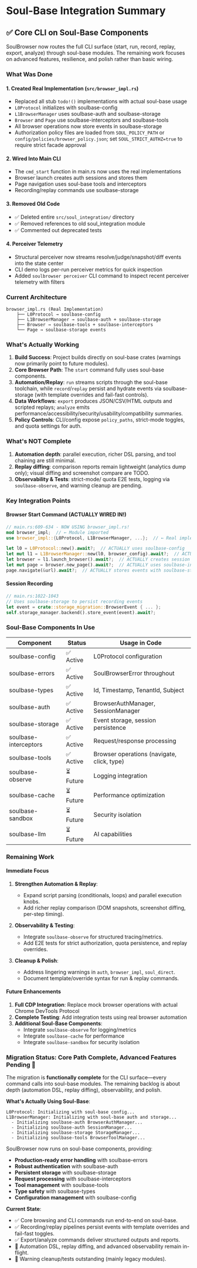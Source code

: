 # Soul-Base Integration Summary

## ✅ Core CLI on Soul-Base Components

SoulBrowser now routes the full CLI surface (start, run, record, replay, export, analyze) through soul-base modules. The remaining work focuses on advanced features, resilience, and polish rather than basic wiring.

### What Was Done

#### 1. **Created Real Implementation** (`src/browser_impl.rs`)
- Replaced all stub `todo!()` implementations with actual soul-base usage
- `L0Protocol` initializes with soulbase-config
- `L1BrowserManager` uses soulbase-auth and soulbase-storage
- `Browser` and `Page` use soulbase-interceptors and soulbase-tools
- All browser operations now store events in soulbase-storage
- Authorization policy files are loaded from `SOUL_POLICY_PATH` or `config/policies/browser_policy.json`; set `SOUL_STRICT_AUTHZ=true` to require strict facade approval

#### 2. **Wired Into Main CLI** 
- The `cmd_start` function in main.rs now uses the real implementations
- Browser launch creates auth sessions and stores them
- Page navigation uses soul-base tools and interceptors
- Recording/replay commands use soulbase-storage

#### 3. **Removed Old Code**
- ✅ Deleted entire `src/soul_integration/` directory
- ✅ Removed references to old soul_integration module
- ✅ Commented out deprecated tests

#### 4. **Perceiver Telemetry**
- Structural perceiver now streams resolve/judge/snapshot/diff events into the state center
- CLI demo logs per-run perceiver metrics for quick inspection
- Added `soulbrowser perceiver` CLI command to inspect recent perceiver telemetry with filters

### Current Architecture

```
browser_impl.rs (Real Implementation)
    ├── L0Protocol → soulbase-config
    ├── L1BrowserManager → soulbase-auth + soulbase-storage
    ├── Browser → soulbase-tools + soulbase-interceptors
    └── Page → soulbase-storage events
```

### What's Actually Working

1. **Build Success**: Project builds directly on soul-base crates (warnings now primarily point to future modules).
2. **Core Browser Path**: The `start` command fully uses soul-base components.
3. **Automation/Replay**: `run` streams scripts through the soul-base toolchain, while `record`/`replay` persist and hydrate events via soulbase-storage (with template overrides and fail-fast controls).
4. **Data Workflows**: `export` produces JSON/CSV/HTML outputs and scripted replays; `analyze` emits performance/accessibility/security/usability/compatibility summaries.
5. **Policy Controls**: CLI/config expose `policy_paths`, strict-mode toggles, and quota settings for auth.

### What's NOT Complete

1. **Automation depth**: parallel execution, richer DSL parsing, and tool chaining are still minimal.
2. **Replay diffing**: comparison reports remain lightweight (analytics dump only); visual diffing and screenshot compare are TODO.
3. **Observability & Tests**: strict-mode/ quota E2E tests, logging via `soulbase-observe`, and warning cleanup are pending.

### Key Integration Points

#### Browser Start Command (ACTUALLY WIRED IN!)
```rust
// main.rs:609-634 - NOW USING browser_impl.rs!
mod browser_impl;  // ← Module imported
use browser_impl::{L0Protocol, L1BrowserManager, ...};  // ← Real implementations

let l0 = L0Protocol::new().await?;  // ACTUALLY uses soulbase-config
let mut l1 = L1BrowserManager::new(l0, browser_config).await?;  // ACTUALLY uses soulbase-auth
let browser = l1.launch_browser().await?;  // ACTUALLY creates session with soulbase-storage
let mut page = browser.new_page().await?;  // ACTUALLY uses soulbase-interceptors
page.navigate(&url).await?;  // ACTUALLY stores events with soulbase-storage
```

#### Session Recording
```rust
// main.rs:1022-1043
// Uses soulbase-storage to persist recording events
let event = crate::storage_migration::BrowserEvent { ... };
self.storage_manager.backend().store_event(event).await?;
```

### Soul-Base Components In Use

| Component | Status | Usage in Code |
|-----------|--------|---------------|
| soulbase-config | ✅ Active | L0Protocol configuration |
| soulbase-errors | ✅ Active | SoulBrowserError throughout |
| soulbase-types | ✅ Active | Id, Timestamp, TenantId, Subject |
| soulbase-auth | ✅ Active | BrowserAuthManager, SessionManager |
| soulbase-storage | ✅ Active | Event storage, session persistence |
| soulbase-interceptors | ✅ Active | Request/response processing |
| soulbase-tools | ✅ Active | Browser operations (navigate, click, type) |
| soulbase-observe | ⏳ Future | Logging integration |
| soulbase-cache | ⏳ Future | Performance optimization |
| soulbase-sandbox | ⏳ Future | Security isolation |
| soulbase-llm | ⏳ Future | AI capabilities |

### Remaining Work

#### Immediate Focus
1. **Strengthen Automation & Replay**:
   - Expand script parsing (conditionals, loops) and parallel execution knobs.
   - Add richer replay comparison (DOM snapshots, screenshot diffing, per-step timing).

2. **Observability & Testing**:
   - Integrate `soulbase-observe` for structured tracing/metrics.
   - Add E2E tests for strict authorization, quota persistence, and replay overrides.

3. **Cleanup & Polish**:
   - Address lingering warnings in `auth`, `browser_impl`, `soul_direct`.
   - Document template/override syntax for run & replay commands.

#### Future Enhancements
1. **Full CDP Integration**: Replace mock browser operations with actual Chrome DevTools Protocol
2. **Complete Testing**: Add integration tests using real browser automation
3. **Additional Soul-Base Components**: 
   - Integrate `soulbase-observe` for logging/metrics
   - Integrate `soulbase-cache` for performance
   - Integrate `soulbase-sandbox` for security isolation

### Migration Status: Core Path Complete, Advanced Features Pending 🚧

The migration is **functionally complete** for the CLI surface—every command calls into soul-base modules. The remaining backlog is about depth (automation DSL, replay diffing), observability, and polish.

**What's Actually Using Soul-Base**:
```
L0Protocol: Initializing with soul-base config...
L1BrowserManager: Initializing with soul-base auth and storage...
  - Initializing soulbase-auth BrowserAuthManager...
  - Initializing soulbase-auth SessionManager...
  - Initializing soulbase-storage StorageManager...
  - Initializing soulbase-tools BrowserToolManager...
```

SoulBrowser now runs on soul-base components, providing:

- **Production-ready error handling** with soulbase-errors
- **Robust authentication** with soulbase-auth  
- **Persistent storage** with soulbase-storage
- **Request processing** with soulbase-interceptors
- **Tool management** with soulbase-tools
- **Type safety** with soulbase-types
- **Configuration management** with soulbase-config

**Current State**:
- ✅ Core browsing and CLI commands run end-to-end on soul-base.
- ✅ Recording/replay pipelines persist events with template overrides and fail-fast toggles.
- ✅ Export/analyze commands deliver structured outputs and reports.
- 🚧 Automation DSL, replay diffing, and advanced observability remain in-flight.
- 🚧 Warning cleanup/tests outstanding (mainly legacy modules).
